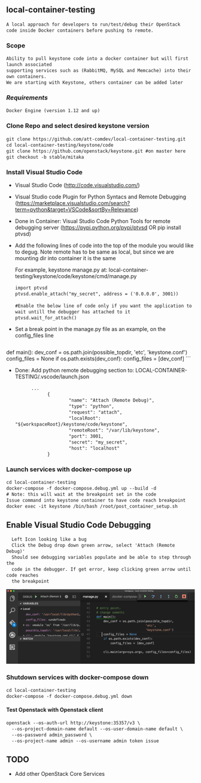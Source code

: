 ## local-container-testing
```
A local approach for developers to run/test/debug their OpenStack 
code inside Docker containers before pushing to remote. 
```

### Scope
```
Ability to pull keystone code into a docker container but will first launch associated 
supporting services such as (RabbitMQ, MySQL and Memcache) into their own containers.  
We are starting with Keystone, others container can be added later
```

### *Requirements*
```
Docker Engine (version 1.12 and up)
```

### Clone Repo and select desired keystone version
```
git clone https://github.com/att-comdev/local-container-testing.git
cd local-container-testing/keystone/code
git clone https://github.com/openstack/keystone.git #on master here
git checkout -b stable/mitaka
```

### Install Visual Studio Code
- Visual Studio Code (http://code.visualstudio.com/)
- Visual Studio code Plugin for Python Syntacs and Remote Debugging (https://marketplace.visualstudio.com/search?term=python&target=VSCode&sortBy=Relevance)
- Done in Container: Visual Studio Code Python Tools for remote debugging server (https://pypi.python.org/pypi/ptvsd OR pip install ptvsd)
- Add the following lines of code into the top of the module you would like to degug. Note remote has to be same as local, but since we are mounting dir into container it is the same

  For example, keystone manage.py at: 
  local-container-testing/keystone/code/keystone/cmd/manage.py
    ```
    import ptvsd
    ptvsd.enable_attach("my_secret", address = ('0.0.0.0', 3001))

    #Enable the below line of code only if you want the application to wait untill the debugger has attached to it
    ptvsd.wait_for_attach()
    ```
- Set a break point in the manage.py file as an example, on the config_files line
    ```
def main():
    dev_conf = os.path.join(possible_topdir,
                            'etc',
                            'keystone.conf')
    config_files = None
    if os.path.exists(dev_conf):
        config_files = [dev_conf]
    ```
- Done: Add python remote debugging section to: LOCAL-CONTAINER-TESTING/.vscode/launch.json
    ```       
          ...        
                {
                        "name": "Attach (Remote Debug)",
                        "type": "python",
                        "request": "attach",
                        "localRoot": "${workspaceRoot}/keystone/code/keystone",
                        "remoteRoot": "/var/lib/keystone",
                        "port": 3001,
                        "secret": "my_secret",
                        "host": "localhost"
                }
    ```

### Launch services with docker-compose up
```
cd local-container-testing
docker-compose -f docker-compose.debug.yml up --build -d
# Note: this will wait at the breakpoint set in the code
Issue command into keystone container to have code reach breakpoint
docker exec -it keystone /bin/bash /root/post_container_setup.sh
```

## Enable Visual Studio Code Debugging 
```
  Left Icon looking like a bug
  Click the Debug drop down green arrow, select 'Attach (Remote Debug)'
  Should see debugging variables populate and be able to step through the 
  code in the debugger. If get error, keep clicking green arrow until code reaches
  the breakpoint
```

![visual studio code debugging](vscode.png)



### Shutdown services with docker-compose down
```
cd local-container-testing
docker-compose -f docker-compose.debug.yml down
```


#### Test Openstack with Openstack client
```
openstack --os-auth-url http://keystone:35357/v3 \
  --os-project-domain-name default --os-user-domain-name default \
  --os-password admin_password \
  --os-project-name admin --os-username admin token issue
```


## TODO

* Add other OpenStack Core Services
